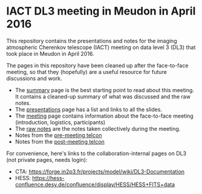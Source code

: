 # IACT DL3 meeting in Meudon in April 2016

This repository contains the presentations and notes for the imaging atmospheric
Cherenkov telescope (IACT) meeting on data level 3 (DL3) that took place in Meudon
in April 2016.

The pages in this repository have been cleaned up after the face-to-face meeting,
so that they (hopefully) are a useful resource for future discussions and work.

* The [summary](https://github.com/open-gamma-ray-astro/2016-04_IACT_DL3_Meeting/blob/master/notes/summary.md) page is the best starting point to read about this meeting. It contains a cleaned-up summary of what was discussed and the raw notes.
* The [presentations](https://github.com/open-gamma-ray-astro/2016-04_IACT_DL3_Meeting/blob/master/presentations/README.md) page has a list and links to all the slides.
* The [meeting](https://github.com/open-gamma-ray-astro/2016-04_IACT_DL3_Meeting/blob/master/notes/meeting.md) page contains information about the face-to-face meeting (introduction, logistics, participants)
* The [raw notes](https://github.com/open-gamma-ray-astro/2016-04_IACT_DL3_Meeting/blob/master/notes/raw_notes.pdf) are the notes taken collectively during the meeting.
* Notes from the [pre-meeting telcon](https://github.com/open-gamma-ray-astro/2016-04_IACT_DL3_Meeting/blob/master/notes/pre-meeting-telcon.md)
* Notes from the [post-meeting telcon](https://github.com/open-gamma-ray-astro/2016-04_IACT_DL3_Meeting/blob/master/notes/post-meeting-telcon.md)

For convenience, here's links to the collaboration-internal pages on DL3 (not
private pages, needs login):

* CTA: https://forge.in2p3.fr/projects/model/wiki/DL3-Documentation
* HESS: https://hess-confluence.desy.de/confluence/display/HESS/HESS+FITS+data

